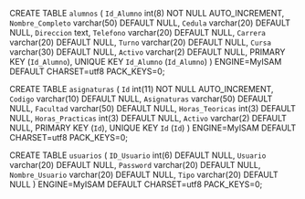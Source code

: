 CREATE TABLE `alumnos` (
  `Id_Alumno` int(8) NOT NULL AUTO_INCREMENT,
  `Nombre_Completo` varchar(50) DEFAULT NULL,
  `Cedula` varchar(20) DEFAULT NULL,
  `Direccion` text,
  `Telefono` varchar(20) DEFAULT NULL,
  `Carrera` varchar(20) DEFAULT NULL,
  `Turno` varchar(20) DEFAULT NULL,
  `Cursa` varchar(30) DEFAULT NULL,
  `Activo` varchar(2) DEFAULT NULL,
  PRIMARY KEY (`Id_Alumno`),
  UNIQUE KEY `Id_Alumno` (`Id_Alumno`)
) ENGINE=MyISAM DEFAULT CHARSET=utf8 PACK_KEYS=0;

CREATE TABLE `asignaturas` (
  `Id` int(11) NOT NULL AUTO_INCREMENT,
  `Codigo` varchar(10) DEFAULT NULL,
  `Asignaturas` varchar(50) DEFAULT NULL,
  `Facultad` varchar(50) DEFAULT NULL,
  `Horas_Teoricas` int(3) DEFAULT NULL,
  `Horas_Practicas` int(3) DEFAULT NULL,
  `Activo` varchar(2) DEFAULT NULL,
  PRIMARY KEY (`Id`),
  UNIQUE KEY `Id` (`Id`)
) ENGINE=MyISAM DEFAULT CHARSET=utf8 PACK_KEYS=0;

CREATE TABLE `usuarios` (
  `ID_Usuario` int(6) DEFAULT NULL,
  `Usuario` varchar(20) DEFAULT NULL,
  `Password` varchar(20) DEFAULT NULL,
  `Nombre_Usuario` varchar(20) DEFAULT NULL,
  `Tipo` varchar(20) DEFAULT NULL
) ENGINE=MyISAM DEFAULT CHARSET=utf8 PACK_KEYS=0;
